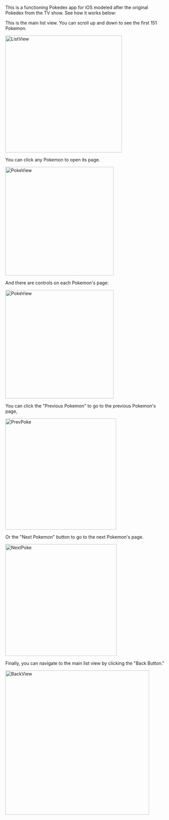 This is a functioning Pokedex app for iOS modeled after the original Pokedex from the TV show. See how it works below:


This is the main list view. You can scroll up and down to see the first 151 Pokemon.

<img width="364" alt="ListView" src="https://github.com/user-attachments/assets/54ef6cdd-1950-4a6b-bf1b-024cbb512940">

You can click any Pokemon to open its page.

<img width="338" alt="PokeView" src="https://github.com/user-attachments/assets/8e24442d-3a9d-4aa4-a6d5-28e6a1844b02">

And there are controls on each Pokemon's page:

<img width="338" alt="PokeView" src="https://github.com/user-attachments/assets/a74204e1-fec2-4369-b5ea-f3331f91f5fe">

You can click the "Previous Pokemon" to go to the previous Pokemon's page,

<img width="346" alt="PrevPoke" src="https://github.com/user-attachments/assets/32feaff8-7dc3-4716-b28b-051bfb2d22da">


Or the "Next Pokemon" button to go to the next Pokemon's page.

<img width="348" alt="NextPoke" src="https://github.com/user-attachments/assets/f28960d4-05d8-41a4-bdd8-0f81beb32bd5">

Finally, you can navigate to the main list view by clicking the "Back Button." 

<img width="449" alt="BackView" src="https://github.com/user-attachments/assets/1123e7d1-a272-48d3-b882-013cf62174b9">
